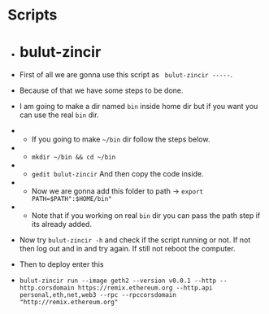 # Scripts

 - # bulut-zincir
 
 - First of all we are gonna use this script as ``` bulut-zincir -----```.
 
 - Because of that we have some steps to be done.
 
 - I am going to make a dir named ```bin``` inside home dir 
 but if you want you can use the real ```bin``` dir.
 	
 - - If you going to make ```~/bin``` dir follow the steps below.
 
 - - ```mkdir ~/bin && cd ~/bin```
 
 - - ```gedit bulut-zincir``` And then copy the code inside.
 
 - - Now we are gonna add this folder to path -> 
 ```export PATH=$PATH":$HOME/bin"```
 
 - - Note that if you working on real ``` bin ``` dir you can pass the path step if its already added.
 
 - Now try ``` bulut-zincir -h ``` and check if the script running or not.
 If not then log out and in and try again. If still not reboot the computer.
 
 - Then to deploy enter this
 
 - ``` bulut-zincir run --image geth2 --version v0.0.1 --http --http.corsdomain https://remix.ethereum.org --http.api personal,eth,net,web3 --rpc --rpccorsdomain "http://remix.ethereum.org" ```
